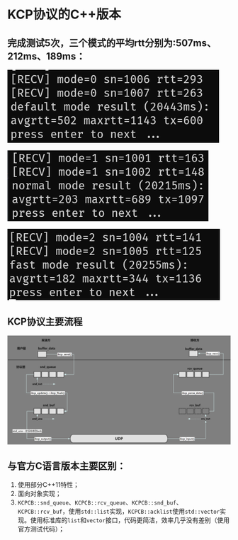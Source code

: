 # KCP协议的C++版本

## 完成测试5次，三个模式的平均rtt分别为:507ms、212ms、189ms：

![image](https://github.com/gitzhangjz/cpp_kcp/blob/main/img/mode0.png)

![image](https://github.com/gitzhangjz/cpp_kcp/blob/main/img/mode1.png)

![image](https://github.com/gitzhangjz/cpp_kcp/blob/main/img/mode2.png)

## KCP协议主要流程

![image](https://github.com/gitzhangjz/cpp_kcp/blob/main/img/process.png)

## 与官方C语言版本主要区别：

1. 使用部分C++11特性；
2. 面向对象实现；
3. `KCPCB::snd_queue`、`KCPCB::rcv_queue`、`KCPCB::snd_buf`、`KCPCB::rcv_buf`，使用`std::list`实现，`KCPCB::acklist`使用`std::vector`实现。使用标准库的`list`和`vector`接口，代码更简洁，效率几乎没有差别（使用官方测试代码）；
